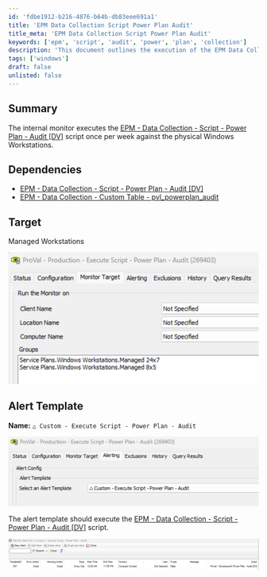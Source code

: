 ```yaml
---
id: 'fdbe1912-b216-4876-b64b-db83eee691a1'
title: 'EPM Data Collection Script Power Plan Audit'
title_meta: 'EPM Data Collection Script Power Plan Audit'
keywords: ['epm', 'script', 'audit', 'power', 'plan', 'collection']
description: 'This document outlines the execution of the EPM Data Collection Script for auditing power plans on managed Windows workstations. It details dependencies, target systems, and the alert template configuration for automated monitoring.'
tags: ['windows']
draft: false
unlisted: false
---
```

## Summary

The internal monitor executes the [EPM - Data Collection - Script - Power Plan - Audit [DV]](<../scripts/Power Plan - Audit DV.md>) script once per week against the physical Windows Workstations.

## Dependencies

- [EPM - Data Collection - Script - Power Plan - Audit [DV]](<../scripts/Power Plan - Audit DV.md>)
- [EPM - Data Collection - Custom Table - pvl_powerplan_audit](<../tables/pvl_powerplan_audit.md>)

## Target

Managed Workstations  

![Image](../../../static/img/Execute-Script---Power-Plan---Audit/image_1.png)

## Alert Template

**Name:** `△ Custom - Execute Script - Power Plan - Audit`  

![Image](../../../static/img/Execute-Script---Power-Plan---Audit/image_2.png)  

The alert template should execute the [EPM - Data Collection - Script - Power Plan - Audit [DV]](<../scripts/Power Plan - Audit DV.md>) script.  

![Image](../../../static/img/Execute-Script---Power-Plan---Audit/image_3.png)  













